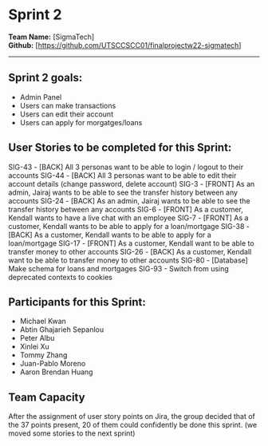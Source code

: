 # Sprint 2

**Team Name:** [SigmaTech]  
**Github:** [https://github.com/UTSCCSCC01/finalprojectw22-sigmatech]

---

## Sprint 2 goals:
- Admin Panel 
- Users can make transactions 
- Users can edit their account
- Users can apply for morgatges/loans


## User Stories to be completed for this Sprint:
SIG-43 - [BACK] All 3 personas want to be able to login / logout to their accounts
SIG-44 - [BACK] All 3 personas want to be able to edit their account details (change password, delete account)
SIG-3 - [FRONT] As an admin, Jairaj wants to be able to see the transfer history between any accounts
SIG-24 - [BACK] As an admin, Jairaj wants to be able to see the transfer history between any accounts
SIG-6 - [FRONT] As a customer, Kendall wants to have a live chat with an employee
SIG-7 - [FRONT] As a customer, Kendall wants to be able to apply for a loan/mortgage
SIG-38 - [BACK] As a customer, Kendall wants to be able to apply for a loan/mortgage
SIG-17 - [FRONT] As a customer, Kendall want to be able to transfer money to other accounts
SIG-26 - [BACK] As a customer, Kendall want to be able to transfer money to other accounts
SIG-80 - [Database] Make schema for loans and mortgages
SIG-93 - Switch from using deprecated contexts to cookies

## Participants for this Sprint:

- Michael Kwan
- Abtin Ghajarieh Sepanlou
- Peter Albu
- Xinlei Xu
- Tommy Zhang
- Juan-Pablo Moreno
- Aaron Brendan Huang

## Team Capacity

After the assignment of user story points on Jira, the group decided that of the 37 points present, 20 of them could confidently be done this sprint. (we moved some stories to the next sprint)


